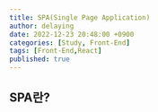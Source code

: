 ```yaml
---
title: SPA(Single Page Application)
author: delaying
date: 2022-12-23 20:48:00 +0900
categories: [Study, Front-End]
tags: [Front-End,React]
published: true
---
```


## SPA란?

